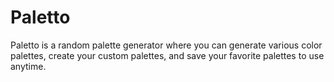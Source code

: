 # Paletto
Paletto is a random palette generator where you can generate various color palettes, create your custom palettes, and save your favorite palettes to use anytime.
